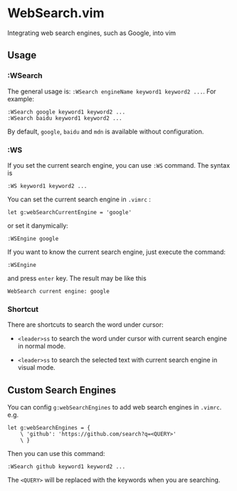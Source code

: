 # WebSearch.vim

Integrating web search engines, such as Google, into vim

## Usage

### :WSearch

The general usage is: `:WSearch engineName keyword1 keyword2 ...`. For
example:

```vim
:WSearch google keyword1 keyword2 ...
:WSearch baidu keyword1 keyword2 ...
```

By default, `google`, `baidu` and `mdn` is available without configuration.

### :WS

If you set the current search engine, you can use `:WS` command. The syntax is

```vim
:WS keyword1 keyword2 ...
```

You can set the current search engine in `.vimrc` :

```vim
let g:webSearchCurrentEngine = 'google'
```

or set it danymically:

```vim
:WSEngine google
```

If you want to know the current search engine, just execute the command:

```vim
:WSEngine
```

and press `enter` key. The result may be like this

```
WebSearch current engine: google
```

### Shortcut

There are shortcuts to search the word under cursor:

-   `<leader>ss` to search the word under cursor with current search engine in
    normal mode.

-   `<leader>ss` to search the selected text with current search engine in visual
    mode.

## Custom Search Engines

You can config `g:webSearchEngines` to add web search engines in `.vimrc`.
e.g.

```vim
let g:webSearchEngines = {
    \ 'github': 'https://github.com/search?q=<QUERY>'
    \ }
```

Then you can use this command:

```vim
:WSearch github keyword1 keyword2 ...
```

The `<QUERY>` will be replaced with the keywords when you are searching.

